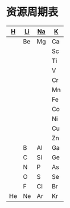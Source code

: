 # 资源周期表
|[H](https://baidu.com)|[Li](https://sogou.com)|[Na](http://bing.com)|[K](https://so.com)|
|-|-|-|-|
||Be|Mg|Ca|
||||Sc|
||||Ti|
||||V|
||||Cr|
||||Mn|
||||Fe|
||||Co|
||||Ni|
||||Cu|
||||Zn|
||B|Al|Ga|
||C|Si|Ge|
||N|P|As|
||O|S|Se|
||F|Cl|Br
|He|Ne|Ar|Kr|
